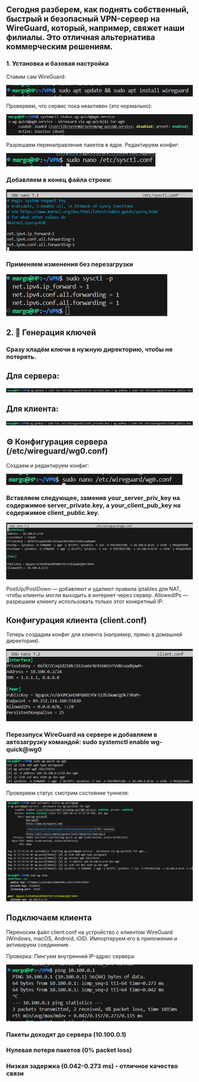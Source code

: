 ## Сегодня разберем, как поднять собственный, быстрый и безопасный VPN-сервер на WireGuard, который, например,  свяжет наши филиалы. Это отличная альтернатива коммерческим решениям.

### 1. Установка и базовая настройка
Ставим сам WireGuard:

![VPN/screen/1.png](screen/1.png)

Проверяем, что сервис пока неактивен (это нормально):

![VPN/screen/2.png](screen/2.png)

Разрешаем перенаправление пакетов в ядре. Редактируем конфиг:

![VPN/screen/3.png](screen/3.png)


### Добавляем в конец файла строки:

![VPN/screen/4.png](screen/4.png)

### Применяем изменения без перезагрузки

![VPN/screen/5.png](screen/5.png)

## 2. 🔑 Генерация ключей

### Сразу кладём ключи в нужную директорию, чтобы не потерять.

## Для сервера:

![VPN/screen/6.png](screen/6.png)

## Для клиента:

![VPN/screen/7.png](screen/7.png)

## ⚙️ Конфигурация сервера (/etc/wireguard/wg0.conf)
Создаем и редактируем конфиг:

![VPN/screen/8.png](screen/8.png)

### Вставляем следующее, заменив your_server_priv_key на содержимое server_private.key, а your_client_pub_key на содержимое client_public.key.

![VPN/screen/9.png](screen/9.png)

PostUp/PostDown — добавляют и удаляют правила iptables для NAT, чтобы клиенты могли выходить в интернет через сервер.
   AllowedIPs  — разрешаем клиенту использовать только этот конкретный IP.

## Конфигурация клиента (client.conf)
Теперь создадим конфиг для клиента (например, прямо в домашней директории).

![VPN/screen/10.png](screen/10.png)

### Перезапуск WireGuard на сервере и добавляем в автозагрузку командой: sudo systemctl enable wg-quick@wg0

![VPN/screen/11.png](screen/11.png)

Проверяем статус смотрим состояние туннеля:

![VPN/screen/12.png](screen/12.png)

## Подключаем клиента
Переносим файл client.conf на устройство с клиентом WireGuard (Windows, macOS, Android, iOS). Импортируем его в приложении и активируем соединение.

Проверка:
Пингуем внутренний IP-адрес сервера:

![VPN/screen/13.png](screen/13.png)

### Пакеты доходят до сервера (10.100.0.1)
### Нулевая потеря пакетов (0% packet loss)
### Низкая задержка (0.042-0.273 ms) - отличное качество связи






